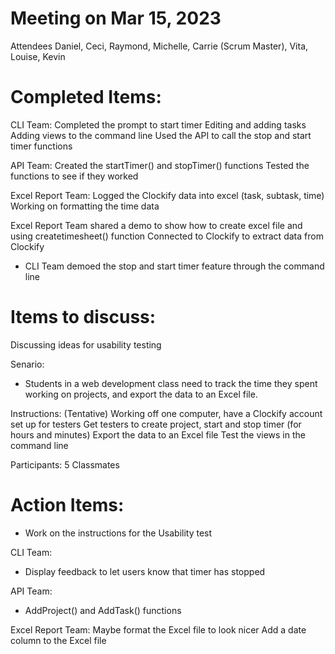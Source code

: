 # Meeting on Mar 15, 2023
Attendees
Daniel, Ceci, Raymond, Michelle, Carrie (Scrum Master), Vita, Louise, Kevin


# Completed Items:
CLI Team:
Completed the prompt to start timer
Editing and adding tasks 
Adding views to the command line
Used the API to call the stop and start timer functions

API Team:
Created the startTimer() and stopTimer() functions
Tested the functions to see if they worked

Excel Report Team:
Logged the Clockify data into excel (task, subtask, time)
Working on formatting the time data
 
Excel Report Team shared a demo to show how to create excel file and using createtimesheet() function
Connected to Clockify to extract data from Clockify 

- CLI Team demoed the stop and start timer feature through the command line

# Items to discuss:

Discussing ideas for usability testing 

Senario: 
- Students in a web development class need to track the time they spent working on projects, and export the data to an Excel file. 

Instructions: (Tentative)
Working off one computer, have a Clockify account set up for testers
Get testers to create project, start and stop timer (for hours and minutes)
Export the data to an Excel file
Test the views in the command line

Participants: 5 Classmates 

# Action Items:

- Work on the instructions for the Usability test

CLI Team:
- Display feedback to let users know that timer has stopped


API Team:
- AddProject() and AddTask() functions 


Excel Report Team:
Maybe format the Excel file to look nicer
Add a date column to the Excel file
